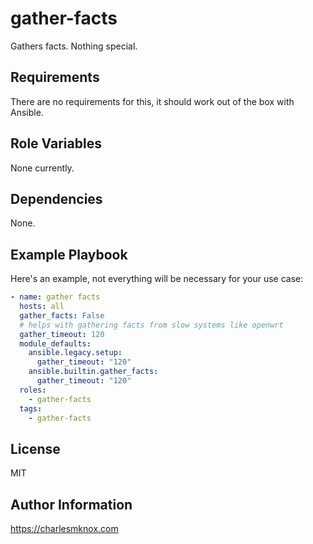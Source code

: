 # gather-facts

Gathers facts. Nothing special.

## Requirements

There are no requirements for this, it should work out of the box with Ansible.

## Role Variables

None currently.

## Dependencies

<!-- A list of other roles hosted on Galaxy should go here, plus any details in regards to parameters that may need to be set for other roles, or variables that are used from other roles. -->

None.

## Example Playbook

Here's an example, not everything will be necessary for your use case:

```yaml
- name: gather facts
  hosts: all
  gather_facts: False
  # helps with gathering facts from slow systems like openwrt
  gather_timeout: 120
  module_defaults:
    ansible.legacy.setup:
      gather_timeout: "120"
    ansible.builtin.gather_facts:
      gather_timeout: "120"
  roles:
    - gather-facts
  tags:
    - gather-facts
```

<!-- ## Testing

```bash
ansible-playbook -i tests/inventory tests/test.yml
``` -->

## License

MIT

## Author Information

<https://charlesmknox.com>

